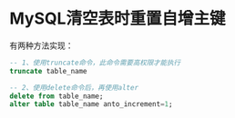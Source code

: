 # MySQL清空表时重置自增主键
有两种方法实现：
```sql
-- 1、使用truncate命令，此命令需要高权限才能执行
truncate table_name

-- 2、使用delete命令后，再使用alter
delete from table_name;
alter table table_name anto_increment=1;
```